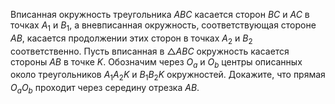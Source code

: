 Вписанная окружность треугольника $ABC$ касается сторон $BC$ и $AC$ в точках $A_1$ и $B_1$, а вневписанная окружность, соответствующая стороне $AB$, касается продолжении этих сторон в точках  $A_2$ и $B_2$ соответственно. Пусть вписанная в $\triangle ABC$ окружность касается стороны $AB$ в точке $K$. Обозначим через $O_a$ и $O_b$ центры описанных около  треугольников $A_1A_2K$ и $B_1B_2K$ окружностей. Докажите, что прямая $O_aO_b$ проходит через середину отрезка $AB$.